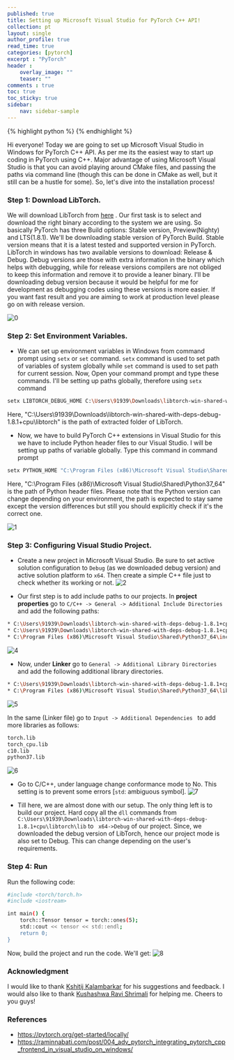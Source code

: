 ```yaml
---
published: true
title: Setting up Microsoft Visual Studio for PyTorch C++ API!
collection: pt
layout: single
author_profile: true
read_time: true
categories: [pytorch]
excerpt : "PyTorch"
header :
    overlay_image: ""
    teaser: ""
comments : true
toc: true
toc_sticky: true
sidebar:
    nav: sidebar-sample
---
```


{% highlight python %}
{% endhighlight %}

<script type="text/javascript" async
    src="https://cdn.mathjax.org/mathjax/latest/MathJax.js?config=TeX-MML-AM_CHTML">
</script>

Hi everyone! Today we are going to set up Microsoft Visual Studio in Windows for PyTorch C++ API. As per me its the easiest way to start up coding in PyTorch using C++. Major advantage of using Microsoft Visual Studio is that you can avoid playing around CMake files, and passing the paths via command line (though this can be done in CMake as well, but it still can be a hustle for some). So, let's dive into the installation process!

### Step 1: Download LibTorch.

We will download LibTorch from [here](https://pytorch.org/get-started/locally/) . Our first task is to select and download the right binary according to the system we are using. 
So basically PyTorch has three Build options: Stable version, Preview(Nighty) and LTS(1.8.1). We'll be downloading stable version of PyTorch Build. Stable version means that it is a latest tested and supported version in PyTorch. LibTorch in windows has two available versions to download: Release & Debug.
Debug versions are those with extra information in the binary which helps with debugging, while for release versions compilers are not obliged to keep this information and remove it to provide a leaner binary. I'll be downloading debug version because it would be helpful for me for development as debugging codes using these versions is more easier. If you want fast result and you are aiming to work at production level please go on with release version.  

![0](https://user-images.githubusercontent.com/62256509/124362052-6088bb00-dc50-11eb-8184-2f475bc4dcf6.png)

### Step 2: Set Environment Variables.

* We can set up environment variables in Windows from command prompt using `setx` or `set` command. `setx` command is used to set path of variables of system globally while `set` command is used to set path for current session. Now, Open your command prompt and type these commands. I'll be setting up paths globally, therefore using `setx` command

```bash
setx LIBTORCH_DEBUG_HOME C:\Users\91939\Downloads\libtorch-win-shared-with-deps-debug-1.8.1+cpu\libtorch
```

Here, "C:\Users\91939\Downloads\libtorch-win-shared-with-deps-debug-1.8.1+cpu\libtorch" is the path of extracted folder of LibTorch.

* Now, we have to build PyTorch C++ extensions in Visual Studio for this we have to include Python header files to our Visual Studio. I will be setting up paths of variable globally. Type this command in command prompt

```bash
setx PYTHON_HOME "C:\Program Files (x86)\Microsoft Visual Studio\Shared\Python37_64"
```

Here, "C:\Program Files (x86)\Microsoft Visual Studio\Shared\Python37_64" is the path of Python header files. Please note that the Python version can change depending on your environment, the path is expected to stay same except the version differences but still you should explicitly check if it's the correct one.

![1](https://user-images.githubusercontent.com/62256509/124362070-74ccb800-dc50-11eb-93cd-6c2fcf80b6f3.png)

### Step 3: Configuring Visual Studio Project.

* Create a new project in Microsoft Visual Studio. Be sure to set active solution configuration to `Debug` (as we downloaded debug version) and active solution platform to `x64`. Then create a simple C++ file just to check whether its working or not.
![2](https://user-images.githubusercontent.com/62256509/124362102-a2b1fc80-dc50-11eb-8998-33a33dd92679.png)

* Our first step is to add include paths to our projects. In **project properties** go to `C/C++ -> General -> Additional Include Directories` and add the following paths:

```bash
* C:\Users\91939\Downloads\libtorch-win-shared-with-deps-debug-1.8.1+cpu\libtorch\include
* C:\Users\91939\Downloads\libtorch-win-shared-with-deps-debug-1.8.1+cpu\libtorch\include\torch\csrc\api\include
* C:\Program Files (x86)\Microsoft Visual Studio\Shared\Python37_64\include
```
![4](https://user-images.githubusercontent.com/62256509/124362124-c2492500-dc50-11eb-82a0-9dbfa5259908.png)

* Now, under **Linker** go to `General -> Additional Library Directories` and add the following additional library directories.

```bash
* C:\Users\91939\Downloads\libtorch-win-shared-with-deps-debug-1.8.1+cpu\libtorch\lib
* C:\Program Files (x86)\Microsoft Visual Studio\Shared\Python37_64\libs
```
![5](https://user-images.githubusercontent.com/62256509/124362132-d12fd780-dc50-11eb-817b-5feb5cef40b2.png)

In the same (Linker file) go to `Input -> Additional Dependencies ` to add more libraries as follows:

```bash
torch.lib 
torch_cpu.lib 
c10.lib 
python37.lib
```
![6](https://user-images.githubusercontent.com/62256509/124362382-13a5e400-dc52-11eb-827c-5b8b7b9ca65d.png)

* Go to C/C++, under language change conformance mode to No. This setting is to prevent some errors [`std`: ambiguous symbol].
![7](https://user-images.githubusercontent.com/62256509/124362389-17d20180-dc52-11eb-98f0-cf1e03b1918c.png)

* Till here, we are almost done with our setup. The only thing left is to build our project. Hard copy all the `dll` commands from `C:\Users\91939\Downloads\libtorch-win-shared-with-deps-debug-1.8.1+cpu\libtorch\lib` to ` x64->Debug` of our project.  Since, we downloaded the debug version of LibTorch, hence our project mode is also set to Debug. This can change depending on the user's requirements. 

### Step 4: Run

Run the following code:

```bash
#include <torch/torch.h>
#include <iostream>

int main() {
	torch::Tensor tensor = torch::ones(5);
	std::cout << tensor << std::endl;
	return 0;
}
```
Now, build the project and run the code. We'll get:
![8](https://user-images.githubusercontent.com/62256509/124362418-4354ec00-dc52-11eb-8e6a-9b45f3565180.png)

### Acknowledgment

I would like to thank [Kshitij Kalambarkar](https://github.com/kshitij12345) for his suggestions and feedback. I would also like to thank [Kushashwa Ravi Shrimali](https://github.com/krshrimali) for helping me. Cheers to you guys!

### References

* https://pytorch.org/get-started/locally/
* https://raminnabati.com/post/004_adv_pytorch_integrating_pytorch_cpp_frontend_in_visual_studio_on_windows/
